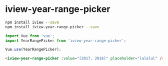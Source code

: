 # iview-year-range-picker

```sh
npm install iview --save
npm install iview-year-range-picker --save
```

```js
import Vue from 'vue';
import YearRangePicker from 'iview-year-range-picker';

Vue.use(YearRangePicker);
```

```html
<iview-year-range-picker :value="[2017, 2018]" placeholder="lalalal" />
```